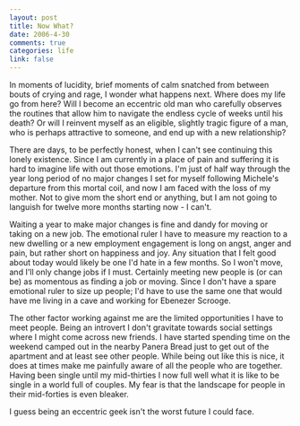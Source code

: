 ```yaml
--- 
layout: post
title: Now What?
date: 2006-4-30
comments: true
categories: life
link: false
---
```

In moments of lucidity, brief moments of calm snatched from between bouts of crying and rage, I wonder what happens next. Where does my life go from here? Will I become an eccentric old man who carefully observes the routines that allow him to navigate the endless cycle of weeks until his death? Or will I reinvent myself as an eligible, slightly tragic figure of a man, who is perhaps attractive to someone, and end up with a new relationship?

There are days, to be perfectly honest, when I can't see continuing this lonely existence. Since I am currently in a place of pain and suffering it is hard to imagine life with out those emotions. I'm just of half way through the year long period of no major changes I set for myself following Michele's departure from this mortal coil, and now I am faced with the loss of my mother. Not to give mom the short end or anything, but I am not going to languish for twelve more months starting now - I can't.

Waiting a year to make major changes is fine and dandy for moving or taking on a new job. The emotional ruler I have to measure my reaction to a new dwelling or a new employment engagement is long on angst, anger and pain, but rather short on happiness and joy. Any situation that I felt good about today would likely be one I'd hate in a few months. So I won't move, and I'll only change jobs if I must. Certainly meeting new people is (or can be) as momentous as finding a job or moving. Since I don't have a spare emotional ruler to size up people; I'd have to use the same one that would have me living in a cave and working for Ebenezer Scrooge.

The other factor working against me are the limited opportunities I have to meet people. Being an introvert I don't gravitate towards social settings where I might come across new friends. I have started spending time on the weekend camped out in the nearby Panera Bread just to get out of the apartment and at least see other people. While being out like this is nice, it does at times make me painfully aware of all the people who are together. Having been single until my mid-thirties I now full well what it is like to be single in a world full of couples. My fear is that the landscape for people in their mid-forties is even bleaker.

I guess being an eccentric geek isn't the worst future I could face.
